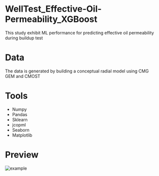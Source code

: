 # WellTest_Effective-Oil-Permeability_XGBoost
This study exhibit ML performance for predicting effective oil permeability during buildup test

# Data
The data is generated by building a conceptual radial model using CMG GEM and CMOST

# Tools
- Numpy
- Pandas
- Sklearn
- jcopml
- Seaborn
- Matplotlib

# Preview
![example](/C:\Users\gemar\Videos\Captures.gif)
